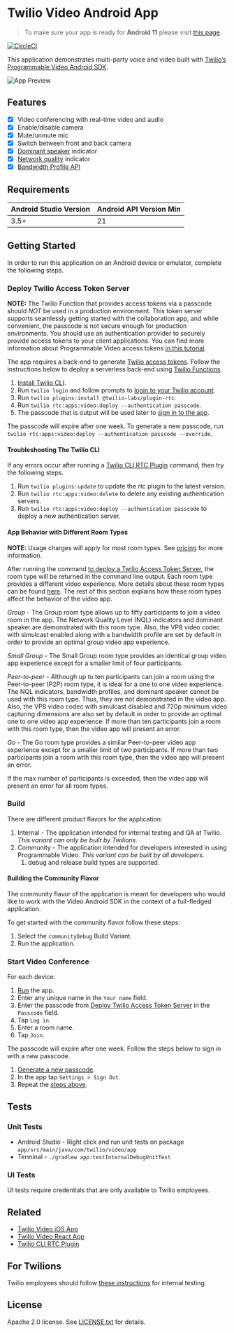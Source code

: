 # Twilio Video Android App

> To make sure your app is ready for **Android 11** please visit [this page](https://github.com/twilio/video-quickstart-android/issues/543).

[![CircleCI](https://circleci.com/gh/twilio/twilio-video-app-android.svg?style=svg)](https://circleci.com/gh/twilio/twilio-video-app-android)

This application demonstrates multi-party voice and video built with [Twilio’s Programmable Video Android SDK](https://www.twilio.com/docs/video).

![App Preview](https://user-images.githubusercontent.com/12685223/94631109-cfca1c80-0284-11eb-8b72-c97276cf34e4.png)

## Features

- [x] Video conferencing with real-time video and audio
- [x] Enable/disable camera
- [x] Mute/unmute mic
- [x] Switch between front and back camera
- [x] [Dominant speaker](https://www.twilio.com/docs/video/detecting-dominant-speaker) indicator
- [x] [Network quality](https://www.twilio.com/docs/video/using-network-quality-api) indicator
- [x] [Bandwidth Profile API](https://www.twilio.com/docs/video/tutorials/using-bandwidth-profile-api)

## Requirements

Android Studio Version | Android API Version Min
------------ | -------------
3.5+ | 21

## Getting Started

In order to run this application on an Android device or emulator, complete the following steps.

### Deploy Twilio Access Token Server

**NOTE:** The Twilio Function that provides access tokens via a passcode should *NOT* be used in a production environment. This token server supports seamlessly getting started with the collaboration app, and while convenient, the passcode is not secure enough for production environments. You should use an authentication provider to securely provide access tokens to your client applications. You can find more information about Programmable Video access tokens [in this tutorial](https://www.twilio.com/docs/video/tutorials/user-identity-access-tokens).

The app requires a back-end to generate [Twilio access tokens](https://www.twilio.com/docs/video/tutorials/user-identity-access-tokens). Follow the instructions below to deploy a serverless back-end using [Twilio Functions](https://www.twilio.com/docs/runtime/functions).

1. [Install Twilio CLI](https://www.twilio.com/docs/twilio-cli/quickstart).
1. Run `twilio login` and follow prompts to [login to your Twilio account](https://www.twilio.com/docs/twilio-cli/quickstart#login-to-your-twilio-account).
1. Run `twilio plugins:install @twilio-labs/plugin-rtc`.
1. Run `twilio rtc:apps:video:deploy --authentication passcode`.
1. The passcode that is output will be used later to [sign in to the app](#start-video-conference).

The passcode will expire after one week. To generate a new passcode, run `twilio rtc:apps:video:deploy --authentication passcode --override`.

#### Troubleshooting The Twilio CLI

If any errors occur after running a [Twilio CLI RTC Plugin](https://github.com/twilio-labs/plugin-rtc) command, then try the following steps.

1. Run `twilio plugins:update` to update the rtc plugin to the latest version.
1. Run `twilio rtc:apps:video:delete` to delete any existing authentication servers.
1. Run `twilio rtc:apps:video:deploy --authentication passcode` to deploy a new authentication server.

#### App Behavior with Different Room Types

**NOTE:** Usage charges will apply for most room types. See [pricing](https://www.twilio.com/video/pricing) for more information.

After running the command [to deploy a Twilio Access Token Server](https://github.com/twilio/twilio-video-app-android#deploy-twilio-access-token-server), the room type will be returned in the command line output. Each room type provides a different video experience. More details about these room types can be found [here](https://www.twilio.com/docs/video/tutorials/understanding-video-rooms). The rest of this section explains how these room types affect the behavior of the video app.

*Group* - The Group room type allows up to fifty participants to join a video room in the app. The Network Quality Level (NQL) indicators and dominant speaker are demonstrated with this room type. Also, the VP8 video codec with simulcast enabled along with a bandwidth profile are set by default in order to provide an optimal group video app experience.

*Small Group* - The Small Group room type provides an identical group video app experience except for a smaller limit of four participants.

*Peer-to-peer* - Although up to ten participants can join a room using the Peer-to-peer (P2P) room type, it is ideal for a one to one video experience. The NQL indicators, bandwidth profiles, and dominant speaker cannot be used with this room type. Thus, they are not demonstrated in the video app. Also, the VP8 video codec with simulcast disabled and 720p minimum video capturing dimensions are also set by default in order to provide an optimal one to one video app experience. If more than ten participants join a room with this room type, then the video app will present an error.

*Go* - The Go room type provides a similar Peer-to-peer video app experience except for a smaller limit of two participants. If more than two participants join a room with this room type, then the video app will present an error.

If the max number of participants is exceeded, then the video app will present an error for all room types.

### Build

There are different product flavors for the application:

1. Internal - The application intended for internal testing and QA at Twilio. _This variant can only be built by Twilions._
1. Community - The application intended for developers interested in using Programmable Video. _This variant can be built by all developers._
   1. debug and release build types are supported.

#### Building the Community Flavor

The community flavor of the application is meant for developers who would like to work with the Video Android SDK in the context of a full-fledged application.

To get started with the community flavor follow these steps:

1. Select the `communityDebug` Build Variant.
1. Run the application.

### Start Video Conference

For each device:

1. [Run](#building-the-community-flavor) the app.
1. Enter any unique name in the `Your name` field.
1. Enter the passcode from [Deploy Twilio Access Token Server](#deploy-twilio-access-token-server) in the `Passcode` field.
1. Tap `Log in`.
1. Enter a room name.
1. Tap `Join`.

The passcode will expire after one week. Follow the steps below to sign in with a new passcode.

1. [Generate a new passcode](#deploy-twilio-access-token-server).
1. In the app tap `Settings > Sign Out`.
1. Repeat the [steps above](#start-video-conference).

## Tests

### Unit Tests

* Android Studio - Right click and run unit tests on package ```app/src/main/java/com/twilio/video/app```
* Terminal - ```./gradlew app:testInternalDebugUnitTest```

### UI Tests

UI tests require credentials that are only available to Twilio employees.

## Related

- [Twilio Video iOS App](https://github.com/twilio/twilio-video-app-ios)
- [Twilio Video React App](https://github.com/twilio/twilio-video-app-react)
- [Twilio CLI RTC Plugin](https://github.com/twilio-labs/plugin-rtc)

## For Twilions

Twilio employees should follow [these instructions](Twilions.md) for internal testing.

## License

Apache 2.0 license. See [LICENSE.txt](LICENSE.txt) for details.
